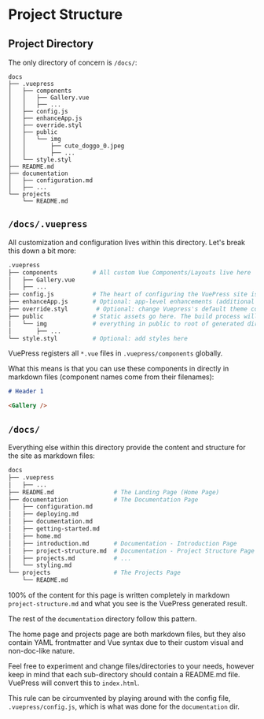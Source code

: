 # Project Structure

## Project Directory

The only directory of concern is `/docs/`:

```
docs
├── .vuepress
│   ├── components
│   │   ├── Gallery.vue
│   │   ├── ...
│   ├── config.js
│   ├── enhanceApp.js
│   ├── override.styl
│   ├── public
│   │   └── img
│   │       ├── cute_doggo_0.jpeg
│   │       ├── ...
│   └── style.styl
├── README.md
├── documentation
│   ├── configuration.md
│   ├── ...
└── projects
    └── README.md
```

## `/docs/.vuepress`

All customization and configuration lives within this directory. Let's break this down a bit more:

```bash
.vuepress 
├── components          # All custom Vue Components/Layouts live here           
│   ├── Gallery.vue
│   ├── ...
├── config.js           # The heart of configuring the VuePress site is here
├── enhanceApp.js       # Optional: app-level enhancements (additional Vue plugins)
├── override.styl        # Optional: change Vuepress's default theme colors here
├── public              # Static assets go here. The build process will copy
│   └── img             # everything in public to root of generated directory.
│       ├── ...
└── style.styl          # Optional: add styles here
```

VuePress registers all `*.vue` files in `.vuepress/components` globally.

What this means is that you can use these components in directly in markdown files (component names come from their filenames):

```md
# Header 1

<Gallery />
```

## `/docs/`

Everything else within this directory provide the content and structure for the site as markdown files:

```bash
docs
├── .vuepress
│   ├── ...
├── README.md                 # The Landing Page (Home Page)
├── documentation             # The Documentation Page
│   ├── configuration.md        
│   ├── deploying.md
│   ├── documentation.md
│   ├── getting-started.md
│   ├── home.md
│   ├── introduction.md       # Documentation - Introduction Page
│   ├── project-structure.md  # Documentation - Project Structure Page
│   ├── projects.md           # ...
│   └── styling.md          
└── projects                  # The Projects Page
    └── README.md
```

100% of the content for this page is written completely in markdown `project-structure.md`
and what you see is the VuePress generated result.

The rest of the `documentation` directory follow this pattern.

The home page and projects page are both markdown files, but they also contain YAML frontmatter and Vue syntax due to their custom visual and non-doc-like nature.

Feel free to experiment and change files/directories to your needs, however keep in mind that each  sub-directory should contain a README.md file. VuePress will convert this to `index.html`.

This rule can be circumvented by playing around with the config file, `.vuepress/config.js`, which is what was done for the `documentation` dir.

